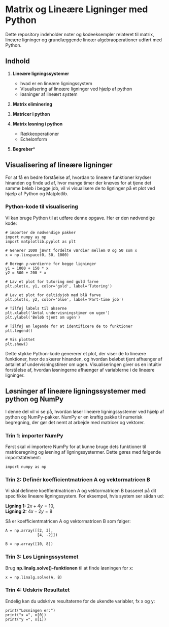 # Matrix og Lineære Ligninger med Python
Dette repository indeholder noter og kodeeksempler relateret til matrix, lineære ligninger og grundlæggende lineær algebraoperationer udført med Python.

## Indhold
1. **Lineære ligningssystemer**
   - hvad er en lineære ligningssystem
   - Visualisering af lineære ligninger ved hjælp af python
   - løsninger af lineært system
     
3. **Matrix eliminering**
   
4. **Matricer i python**

5. **Matrix løsning i python**
   - Rækkeoperationer
   - Echelonform
     
6. **Begreber*** 


## Visualisering af lineære ligninger
For at få en bedre forståelse af, hvordan to lineære funktioner krydser hinanden og finde ud af, hvor mange timer der kræves for at tjene det samme beløb i begge job, vil vi visualisere de to ligninger på et plot ved hjælp af Python og Matplotlib.

### Python-kode til visualisering
Vi kan bruge Python til at udføre denne opgave. Her er den nødvendige kode:

    # importer de nødvendige pakker
    import numpy as np
    import matplotlib.pyplot as plt

    # Generer 1000 jævnt fordelte værdier mellem 0 og 50 som x
    x = np.linspace(0, 50, 1000)

    # Beregn y-værdierne for begge ligninger
    y1 = 1000 + 150 * x
    y2 = 500 + 200 * x

    # Lav et plot for tutoring med guld farve
    plt.plot(x, y1, color='gold', label='Tutoring')

    # Lav et plot for deltidsjob med blå farve
    plt.plot(x, y2, color='blue', label='Part-time job')

    # Tilføj labels til akserne
    plt.xlabel('Antal undervisningstimer om ugen')
    plt.ylabel('Beløb tjent om ugen')

    # Tilføj en legende for at identificere de to funktioner
    plt.legend()

    # Vis plottet
    plt.show()


Dette stykke Python-kode genererer et plot, der viser de to lineære funktioner, hvor de skærer hinanden, og hvordan beløbet tjent afhænger af antallet af undervisningstimer om ugen. Visualiseringen giver os en intuitiv forståelse af, hvordan løsningerne afhænger af variablerne i de lineære ligninger.

    
## Løsninger af lineære ligningssystemer med python og NumPy
I denne del vil vi se på, hvordan løser lineære ligningssystemer ved hjælp af python og NumPy-pakker. NumPy er en kraftig pakke til numerisk begregning, der gør det nemt at arbejde med matricer og vektorer.



### **Trin 1:** importer NumPy 
Først skal vi importere NumPy for at kunne bruge dets funktioner til matriceregning og løsning af ligningssystermer. Dette gøres med følgende importstatement:

    import numpy as np



### **Trin 2:** Definér koefficientmatricen A og vektormatricen B
Vi skal definere koeffientmatricen A og vektormatricen B basseret på dit specifikke lineære ligningssystem. For eksempel, hvis system ser sådan ud: 

**Ligning 1:** $2x + 4y=10$, 
<br/>
**Ligning 2:** $4x - 2y=8$

Så er koefficientmatricen A og vektormatricen B som følger:

    A = np.array([[2, 3],
                  [4, -2]])
                  
    B = np.array([10, 8])



### **Trin 3:**  Løs Ligningssystemet
Brug **np.linalg.solve()-funktionen** til at finde løsningen for x:

    x = np.linalg.solve(A, B)



### **Trin 4:** Udskriv Resultatet
Endelig kan du udskrive resultaterne for de ukendte variabler, fx x og y:

    print("Løsningen er:")
    print("x =", x[0])
    print("y =", x[1])
